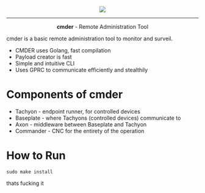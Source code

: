 <div align=center>
<img src="https://drive.lulzb.in/file.php?q=63c3bf6513567.png">
<hr>
<p> <b>cmder</b> - Remote Administration Tool </p>
</div>


cmder is a basic remote administration tool to monitor and surveil.



- CMDER uses Golang, fast compilation
- Payload creator is fast
- Simple and intuitive CLI 
- Uses GPRC to communicate efficiently and stealthily


# Components of cmder
- Tachyon - endpoint runner, for controlled devices
- Baseplate - where Tachyons (controlled devices) communicate to
- Axon - middleware between Baseplate and Tachyon
- Commander - CNC for the entirety of the operation

# How to Run
`sudo make install`

thats fucking it 
